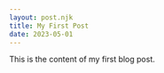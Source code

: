 ```yaml
---
layout: post.njk
title: My First Post
date: 2023-05-01
---
```


This is the content of my first blog post.